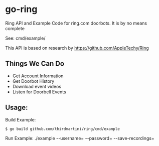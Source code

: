 # go-ring

Ring API and Example Code for ring.com doorbots. It is by no means complete

See: cmd/example/

This API is based on research by https://github.com/AppleTechy/Ring

## Things We Can Do
* Get Account Information
* Get Doorbot History
* Download event videos
* Listen for Doorbell Events

## Usage:

Build Example:

```$ go build github.com/thirdmartini/ring/cmd/example```

Run Example:
./example --username=<your ring.com e-mail>  --password=<your ring.com password> --save-recordings=<number of recordings to save from history> 



